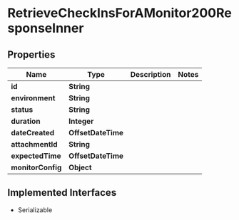 

# RetrieveCheckInsForAMonitor200ResponseInner


## Properties

| Name | Type | Description | Notes |
|------------ | ------------- | ------------- | -------------|
|**id** | **String** |  |  |
|**environment** | **String** |  |  |
|**status** | **String** |  |  |
|**duration** | **Integer** |  |  |
|**dateCreated** | **OffsetDateTime** |  |  |
|**attachmentId** | **String** |  |  |
|**expectedTime** | **OffsetDateTime** |  |  |
|**monitorConfig** | **Object** |  |  |


## Implemented Interfaces

* Serializable



